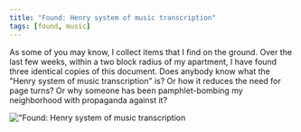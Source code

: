 ```yaml
---
title: "Found: Henry system of music transcription"
tags: [found, music]
---
```


As some of you may know, I collect items that I find on the ground. Over the
last few weeks, within a two block radius of my apartment, I have found three
identical copies of this document. Does anybody know what the "Henry system of
music transcription" is? Or how it reduces the need for page turns? Or why
someone has been pamphlet-bombing my neighborhood with propaganda against it?

!["Found: Henry system of music transcription](/uploads/2008/02/photo-0012.jpg)
